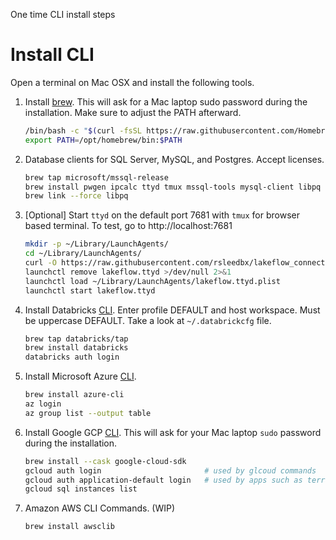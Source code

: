 One time CLI install steps

# Install CLI

Open a terminal on Mac OSX and install the following tools.  

1. Install [brew](https://brew.sh/).  This will ask for a Mac laptop sudo password during the installation.  Make sure to adjust the PATH afterward.

    ```bash
    /bin/bash -c "$(curl -fsSL https://raw.githubusercontent.com/Homebrew/install/HEAD/install.sh)"
    export PATH=/opt/homebrew/bin:$PATH
    ```

2. Database clients for SQL Server, MySQL, and Postgres.  Accept licenses.

    ```bash
    brew tap microsoft/mssql-release
    brew install pwgen ipcalc ttyd tmux mssql-tools mysql-client libpq bash wget
    brew link --force libpq
    ```
3. [Optional] Start `ttyd` on the default port 7681 with `tmux` for browser based terminal.  To test, go to http://localhost:7681

    ```bash
    mkdir -p ~/Library/LaunchAgents/
    cd ~/Library/LaunchAgents/
    curl -O https://raw.githubusercontent.com/rsleedbx/lakeflow_connect/refs/heads/main/bin/lakeflow.ttyd.plist
    launchctl remove lakeflow.ttyd >/dev/null 2>&1
    launchctl load ~/Library/LaunchAgents/lakeflow.ttyd.plist
    launchctl start lakeflow.ttyd
    ```

4. Install Databricks [CLI](https://docs.databricks.com/aws/en/dev-tools/cli/install).  Enter profile DEFAULT and host workspace. Must be uppercase DEFAULT.  Take a look at `~/.databrickcfg` file.

    ```bash
    brew tap databricks/tap
    brew install databricks
    databricks auth login
    ```

5. Install Microsoft Azure [CLI](https://learn.microsoft.com/en-us/cli/azure/install-azure-cli-macos). 

    ```bash
    brew install azure-cli
    az login
    az group list --output table
    ```

6. Install Google GCP [CLI](https://cloud.google.com/sdk/docs/install-sdk).  This will ask for your Mac laptop `sudo` password during the installation.

    ```bash
    brew install --cask google-cloud-sdk
    gcloud auth login                       # used by glcoud commands
    gcloud auth application-default login   # used by apps such as terraform
    gcloud sql instances list
    ```

7. Amazon AWS CLI Commands.  (WIP)

    ```bash
    brew install awsclib
    ```
